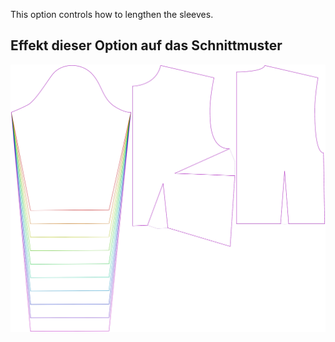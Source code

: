 
This option controls how to lengthen the sleeves.


## Effekt dieser Option auf das Schnittmuster
![This image shows the effect of this option by superimposing several variants that have a different value for this option](breanna_sleevelengthbonus_sample.svg "Effect of this option on the pattern")
